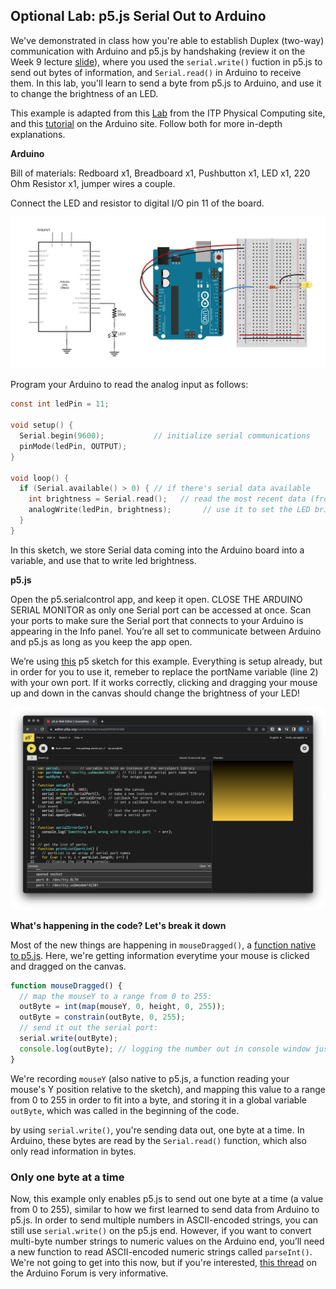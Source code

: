 ## Optional Lab: p5.js Serial Out to Arduino

We've demonstrated in class how you're able to establish Duplex (two-way) communication with Arduino and p5.js by handshaking (review it on the Week 9 lecture [slide](https://docs.google.com/presentation/d/1n_S3ss0V8yoHElHRGH3fwzL3Hb48LbnF2S3iw4Vmg_E/edit#slide=id.g17dc17132de_0_82)), where you used the `serial.write()` fuction in p5.js to send out bytes of information, and `Serial.read()` in Arduino to receive them. In this lab, you'll learn to send a byte from p5.js to Arduino, and use it to change the brightness of an LED.

This example is adapted from this [Lab](https://itp.nyu.edu/physcomp/labs/labs-serial-communication/lab-serial-output-from-p5-js/) from the ITP Physical Computing site, and this [tutorial](https://docs.arduino.cc/built-in-examples/communication/Dimmer) on the Arduino site. Follow both for more in-depth explanations.

**Arduino**

Bill of materials: Redboard x1, Breadboard x1, Pushbutton x1, LED x1, 220 Ohm Resistor x1, jumper wires a couple.

Connect the LED and resistor to digital I/O pin 11 of the board.

![schematic](led_schematic.png)

Program your Arduino to read the analog input as follows:

```c
const int ledPin = 11;

void setup() {
  Serial.begin(9600);           // initialize serial communications
  pinMode(ledPin, OUTPUT);
}

void loop() {
  if (Serial.available() > 0) { // if there's serial data available
    int brightness = Serial.read();   // read the most recent data (from 0 to 255), store in a variable
    analogWrite(ledPin, brightness);       // use it to set the LED brightness
  }
}
```

In this sketch, we store Serial data coming into the Arduino board into a variable, and use that to write led brightness.

**p5.js**

Open the p5.serialcontrol app, and keep it open. CLOSE THE ARDUINO SERIAL MONITOR as only one Serial port can be accessed at once. Scan your ports to make sure the Serial port that connects to your Arduino is appearing in the Info panel. You’re all set to communicate between Arduino and p5.js as long as you keep the app open.

We’re using [this](https://editor.p5js.org/sandpills/sketches/kM5DkOhM0) p5 sketch for this example. Everything is setup already, but in order for you to use it, remeber to replace the portName variable (line 2) with your own port.
If it works correctly, clicking and dragging your mouse up and down in the canvas should change the brightness of your LED!

![port name on line 2](mousedrag.png)

**What's happening in the code? Let's break it down**

Most of the new things are happening in `mouseDragged()`, a [function native to p5.js](https://p5js.org/reference/#/p5/mouseDragged). Here, we're getting information everytime your mouse is clicked and dragged on the canvas.

```js
function mouseDragged() {
  // map the mouseY to a range from 0 to 255:
  outByte = int(map(mouseY, 0, height, 0, 255));
  outByte = constrain(outByte, 0, 255);
  // send it out the serial port:
  serial.write(outByte);
  console.log(outByte); // logging the number out in console window just in case
}
```

We're recording `mouseY` (also native to p5.js, a function reading your mouse's Y position relative to the sketch), and mapping this value to a range from 0 to 255 in order to fit into a byte, and storing it in a global variable `outByte`, which was called in the beginning of the code.

by using `serial.write()`, you're sending data out, one byte at a time. In Arduino, these bytes are read by the `Serial.read()` function, which also only read information in bytes.

### Only one byte at a time

Now, this example only enables p5.js to send out one byte at a time (a value from 0 to 255), similar to how we first learned to send data from Arduino to p5.js. In order to send multiple numbers in ASCII-encoded strings, you can still use `serial.write()` on the p5.js end. However, if you want to convert multi-byte number strings to numeric values on the Arduino end, you’ll need a new function to read ASCII-encoded numeric strings called `parseInt()`. We're not going to get into this now, but if you're interested, [this thread](https://forum.arduino.cc/t/serial-input-basics/278284) on the Arduino Forum is very informative.
